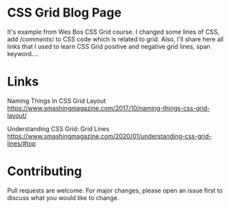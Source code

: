 # CSS Grid Blog Page

It's example from Wes Bos CSS Grid course. I changed some lines of CSS, add /*comments*/ to CSS code which is related to grid.
Also, I'll share here all links that I used to learn CSS Grid positive and negative grid lines, span keyword....

# Links

Naming Things In CSS Grid Layout
https://www.smashingmagazine.com/2017/10/naming-things-css-grid-layout/

Understanding CSS Grid: Grid Lines
https://www.smashingmagazine.com/2020/01/understanding-css-grid-lines/#top

# Contributing

Pull requests are welcome. For major changes, please open an issue first to discuss what you would like to change.






